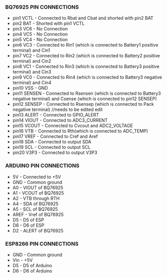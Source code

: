 ### BQ76925 PIN CONNECTIONS
- pin1 VCTL    -    Connected to Rbat and Cbat and shorted with pin2 BAT
- pin2 BAT     -    Shorted with pin1 VCTL
- pin3 VC6     -    No Connection
- pin4 VC5     -    No Connection
- pin5 VC4     -    No Connection
- pin6 VC3     -    Connected to Rin1 (which is connected to Battery1 positive terminal) and Cin1
- pin7 VC2     -    Connected to Rin2 (which is connected to Battery2 positive terminal) and Cin2
- pin8 VC1     -    Connected to Rin3 (which is connected to Battery3 positive terminal) and Cin3
- pin9 VC0     -    Connected to Rin4 (which is connected to Battery3 negative terminal) and Cin4
- pin10 VSS    -    GND 
- pin11 SENSEN -    Connected to Rsensen (which is connected to Battery3 negative terminal) and Csense (which is connected to pin12 SENSEP)
- pin12 SENSEP -    Connected to Rsensep (which is connected to Pack negative terminal) //needs to be edited edit
- pin13 ALERT  -    Connected to GPIO_ALERT 
- pin14 VIOUT  -    Connected to ADC3_CURRENT 
- pin15 VCOUT  -    Connected to Cvcout and ADC2_VOLTAGE
- pin16 VTB    -    Connected to Rth(which is connected to ADC_TEMP)
- pin17 VREF   -    Connected to Cref and Aref
- pin18 SDA    -    Connected to output SDA
- pin19 SCL    -    Connected to output SCL 
- pin20 V3P3   -    Connected to output V3P3

### ARDUINO PIN CONNECTIONS
- 5V  -  Connected to +5V
- GND  -  Common ground
- A0 -  VIOUT of BQ76925
- A1  -  VCOUT of BQ76925
- A2  -  VTB through RTH
- A4  -  SDA of BQ76925
- A5  -  SCL of BQ76925
- AREF - Vref of BQ76925
- D5  -  D5 of ESP
- D6  -  D6 of ESP
- D2  -  ALERT of BQ76925

### ESP8266 PIN CONNECTIONS
- GND  -  Common ground
- Vin  -  +5V
- D5  -  D5 of Arduino
- D6  -  D6 of Arduino
